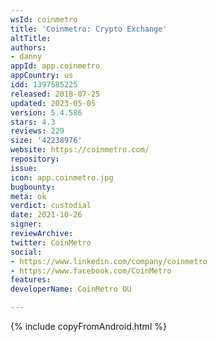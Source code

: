 ```yaml
---
wsId: coinmetro
title: 'Coinmetro: Crypto Exchange'
altTitle: 
authors:
- danny
appId: app.coinmetro
appCountry: us
idd: 1397585225
released: 2018-07-25
updated: 2023-05-05
version: 5.4.586
stars: 4.3
reviews: 229
size: '42238976'
website: https://coinmetro.com/
repository: 
issue: 
icon: app.coinmetro.jpg
bugbounty: 
meta: ok
verdict: custodial
date: 2021-10-26
signer: 
reviewArchive: 
twitter: CoinMetro
social:
- https://www.linkedin.com/company/coinmetro
- https://www.facebook.com/CoinMetro
features: 
developerName: CoinMetro OU

---
```


{% include copyFromAndroid.html %}
